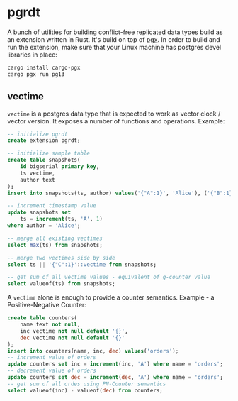 # pgrdt

A bunch of utilities for building conflict-free replicated data types build as an extension written in Rust. It's build on top of [pgx](https://github.com/zombodb/pgx). In order to build and run the extension, make sure that your Linux machine has postgres devel libraries in place:

```bash
cargo install cargo-pgx
cargo pgx run pg13
```

## vectime

`vectime` is a postgres data type that is expected to work as vector clock / vector version. It exposes a number of functions and operations. Example:

```sql
-- initialize pgrdt
create extension pgrdt;

-- initialize sample table
create table snapshots(
    id bigserial primary key, 
    ts vectime, 
    author text
);
insert into snapshots(ts, author) values('{"A":1}', 'Alice'), ('{"B":1}', 'Bob');

-- increment timestamp value
update snapshots set 
    ts = increment(ts, 'A', 1)
where author = 'Alice';

-- merge all existing vectimes
select max(ts) from snapshots;

-- merge two vectimes side by side
select ts || '{"C":1}'::vectime from snapshots;

-- get sum of all vectime values - equivalent of g-counter value
select valueof(ts) from snapshots;
```

A `vectime` alone is enough to provide a counter semantics. Example - a Positive-Negative Counter:

```sql
create table counters(
    name text not null, 
    inc vectime not null default '{}',
    dec vectime not null default '{}'
);
insert into counters(name, inc, dec) values('orders');
-- increment value of orders
update counters set inc = increment(inc, 'A') where name = 'orders';
-- decrement value of orders
update counters set dec = increment(dec, 'A') where name = 'orders';
-- get sum of all ordes using PN-Counter semantics
select valueof(inc) - valueof(dec) from counters;
```
